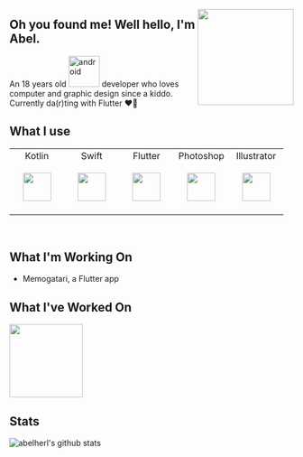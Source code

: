 <img align='right' src="https://i.pinimg.com/originals/3f/2b/74/3f2b7432958ae4deaceed4e28b5322ed.gif" height="170"><h2>Oh you found me! Well hello, I'm Abel.</h2>
<p>An 18 years old <img src="https://cdn.svgporn.com/logos/android.svg" width="55" alt="android"> developer who loves computer and graphic design since a kiddo. Currently da(r)ting with Flutter ♥🤫</p>
  
## What I use
<table>
  <tbody>
    <tr valign="top">
      <td width="20%" align="center">
        <span>Kotlin</span><br><br>
        <img width="50px" src="https://cdn.svgporn.com/logos/kotlin.svg"><br><br>
      </td>
      <td width="20%" align="center">
        <span>Swift</span><br><br>
        <img width="50px" src="https://cdn.svgporn.com/logos/swift.svg"><br><br>
      </td>
      <td width="20%" align="center">
        <span>Flutter</span><br><br>
        <img width="50px" src="https://cdn.svgporn.com/logos/flutter.svg"><br><br>
      </td>
      <td width="20%" align="center">
        <span>Photoshop</span><br><br>
        <img width="50px" src="https://cdn.worldvectorlogo.com/logos/photoshop-cc.svg"><br><br>
      </td>
      <td width="20%" align="center">
        <span>Illustrator</span><br><br>
        <img height="50px" src="https://cdn.worldvectorlogo.com/logos/adobe-illustrator-cc.svg"><br><br>
      </td>
    </tr>
  </tbody>
</table><br>

## What I'm Working On

- Memogatari, a Flutter app

## What I've Worked On

<a href="https://github.com/abelherl/antrian">
  <img src="https://github-readme-stats.vercel.app/api/pin/?username=abelherl&repo=antrian&theme=default" height="130"/>
</a>

## Stats

![abelherl's github stats](https://github-readme-stats.vercel.app/api?username=abelherl&show_icons=true&theme=default)
